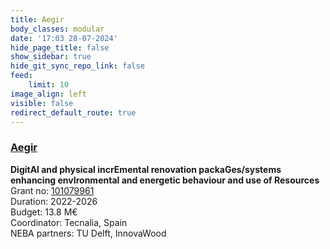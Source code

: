 ```yaml
---
title: Aegir
body_classes: modular
date: '17:03 28-07-2024'
hide_page_title: false
show_sidebar: true
hide_git_sync_repo_link: false
feed:
    limit: 10
image_align: left
visible: false
redirect_default_route: true
---
```


### [Aegir](https://aegirproject.eu/)

**DigitAl and physical incrEmental renovation packaGes/systems enhancing envIronmental and energetic behaviour and use of Resources**<br />
Grant no: [101079961](https://cordis.europa.eu/project/id/101079961/)<br />
Duration: 2022-2026<br />
Budget: 13.8 M€<br />
Coordinator: Tecnalia, Spain<br />
NEBA partners: TU Delft, InnovaWood